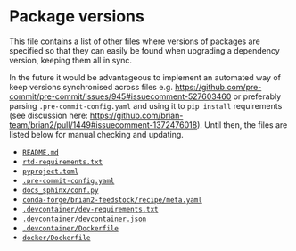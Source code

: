 Package versions
================

This file contains a list of other files where versions of packages are specified so that they can easily be found when upgrading a dependency version, keeping them all in sync. 

In the future it would be advantageous to implement an automated way of keep versions synchronised across files e.g. https://github.com/pre-commit/pre-commit/issues/945#issuecomment-527603460 or preferably parsing `.pre-commit-config.yaml` and using it to `pip install` requirements (see discussion here: https://github.com/brian-team/brian2/pull/1449#issuecomment-1372476018). Until then, the files are listed below for manual checking and updating. 

* [`README.md`](https://github.com/brian-team/brian2/blob/master/README.md)
* [`rtd-requirements.txt`](https://github.com/brian-team/brian2/blob/master/rtd-requirements.txt)
* [`pyproject.toml`](https://github.com/brian-team/brian2/blob/master/pyproject.toml)
* [`.pre-commit-config.yaml`](https://github.com/brian-team/brian2/blob/master/.pre-commit-config.yaml)
* [`docs_sphinx/conf.py`](https://github.com/brian-team/brian2/blob/master/docs_sphinx/conf.py)
* [`conda-forge/brian2-feedstock/recipe/meta.yaml`](https://github.com/conda-forge/brian2-feedstock/blob/main/recipe/meta.yaml)
* [`.devcontainer/dev-requirements.txt`](https://github.com/brian-team/brian2/blob/master/.devcontainer/dev-requirements.txt)
* [`.devcontainer/devcontainer.json`](https://github.com/brian-team/brian2/blob/master/.devcontainer/devcontainer.json)
* [`.devcontainer/Dockerfile`](https://github.com/brian-team/brian2/blob/master/.devcontainer/Dockerfile)
* [`docker/Dockerfile`](https://github.com/brian-team/brian2/blob/master/docker/Dockerfile)
